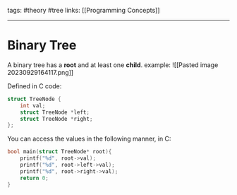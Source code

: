 tags: #theory #tree
links: [[Programming Concepts]]

---
# Binary Tree
A binary tree has a **root** and at least one **child**.
example:
![[Pasted image 20230929164117.png]]

Defined in C code:
```c
struct TreeNode {
	int val;
	struct TreeNode *left;
	struct TreeNode *right;
};
```
You can access the values in the following manner, in C:
```c
bool main(struct TreeNode* root){
	printf("%d", root->val);
	printf("%d", root->left->val);
	printf("%d", root->right->val);
	return 0;
}
```
